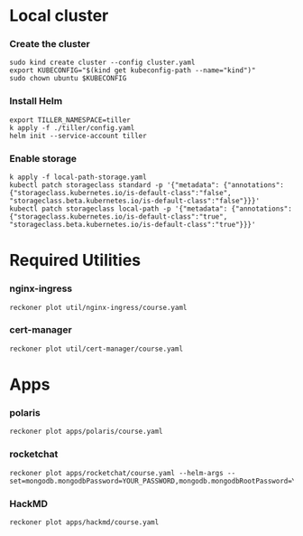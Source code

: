 # Local cluster

### Create the cluster
```
sudo kind create cluster --config cluster.yaml
export KUBECONFIG="$(kind get kubeconfig-path --name="kind")"
sudo chown ubuntu $KUBECONFIG
```

### Install Helm
```
export TILLER_NAMESPACE=tiller
k apply -f ./tiller/config.yaml
helm init --service-account tiller
```

### Enable storage
```
k apply -f local-path-storage.yaml
kubectl patch storageclass standard -p '{"metadata": {"annotations":{"storageclass.kubernetes.io/is-default-class":"false", "storageclass.beta.kubernetes.io/is-default-class":"false"}}}'
kubectl patch storageclass local-path -p '{"metadata": {"annotations":{"storageclass.kubernetes.io/is-default-class":"true", "storageclass.beta.kubernetes.io/is-default-class":"true"}}}'
```

# Required Utilities
### nginx-ingress
```
reckoner plot util/nginx-ingress/course.yaml
```
### cert-manager
```
reckoner plot util/cert-manager/course.yaml
```

# Apps

### polaris
```
reckoner plot apps/polaris/course.yaml
```

### rocketchat
```
reckoner plot apps/rocketchat/course.yaml --helm-args --set=mongodb.mongodbPassword=YOUR_PASSWORD,mongodb.mongodbRootPassword=YOUR_PASSWORD
```

### HackMD
```
reckoner plot apps/hackmd/course.yaml
```
